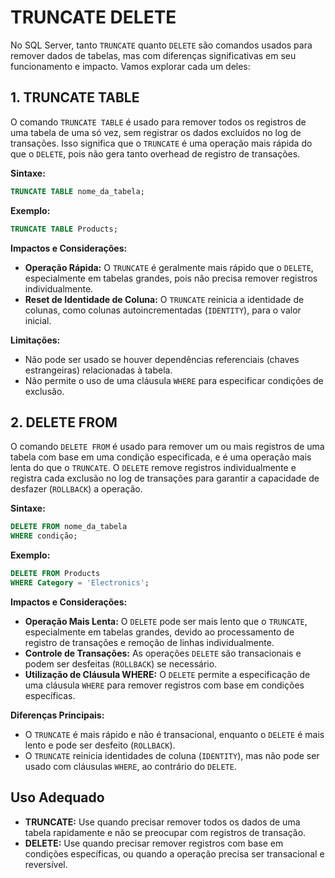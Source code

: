 # TRUNCATE DELETE
No SQL Server, tanto `TRUNCATE` quanto `DELETE` são comandos usados para remover dados de tabelas, mas com diferenças significativas em seu funcionamento e impacto. Vamos explorar cada um deles:

## 1. TRUNCATE TABLE
O comando `TRUNCATE TABLE` é usado para remover todos os registros de uma tabela de uma só vez, sem registrar os dados excluídos no log de transações. Isso significa que o `TRUNCATE` é uma operação mais rápida do que o `DELETE`, pois não gera tanto overhead de registro de transações.

**Sintaxe:**
```sql
TRUNCATE TABLE nome_da_tabela;
```

**Exemplo:**
```sql
TRUNCATE TABLE Products;
```

**Impactos e Considerações:**
- **Operação Rápida:** O `TRUNCATE` é geralmente mais rápido que o `DELETE`, especialmente em tabelas grandes, pois não precisa remover registros individualmente.
- **Reset de Identidade de Coluna:** O `TRUNCATE` reinicia a identidade de colunas, como colunas autoincrementadas (`IDENTITY`), para o valor inicial.

**Limitações:**
- Não pode ser usado se houver dependências referenciais (chaves estrangeiras) relacionadas à tabela.
- Não permite o uso de uma cláusula `WHERE` para especificar condições de exclusão.

## 2. DELETE FROM
O comando `DELETE FROM` é usado para remover um ou mais registros de uma tabela com base em uma condição especificada, e é uma operação mais lenta do que o `TRUNCATE`. O `DELETE` remove registros individualmente e registra cada exclusão no log de transações para garantir a capacidade de desfazer (`ROLLBACK`) a operação.

**Sintaxe:**
```sql
DELETE FROM nome_da_tabela
WHERE condição;
```

**Exemplo:**
```sql
DELETE FROM Products
WHERE Category = 'Electronics';
```

**Impactos e Considerações:**
- **Operação Mais Lenta:** O `DELETE` pode ser mais lento que o `TRUNCATE`, especialmente em tabelas grandes, devido ao processamento de registro de transações e remoção de linhas individualmente.
- **Controle de Transações:** As operações `DELETE` são transacionais e podem ser desfeitas (`ROLLBACK`) se necessário.
- **Utilização de Cláusula WHERE:** O `DELETE` permite a especificação de uma cláusula `WHERE` para remover registros com base em condições específicas.

**Diferenças Principais:**
- O `TRUNCATE` é mais rápido e não é transacional, enquanto o `DELETE` é mais lento e pode ser desfeito (`ROLLBACK`).
- O `TRUNCATE` reinicia identidades de coluna (`IDENTITY`), mas não pode ser usado com cláusulas `WHERE`, ao contrário do `DELETE`.

## Uso Adequado
- **TRUNCATE:** Use quando precisar remover todos os dados de uma tabela rapidamente e não se preocupar com registros de transação.
- **DELETE:** Use quando precisar remover registros com base em condições específicas, ou quando a operação precisa ser transacional e reversível.

